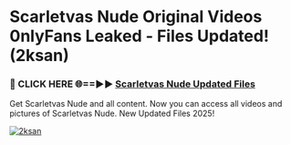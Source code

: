 # Scarletvas Nude Original Videos 0nlyFans Leaked - Files Updated! (2ksan)

<h3>🔴 CLICK HERE 🌐==►► <a href="https://tinyurl.com/5h6xmrr3" rel="nofollow">Scarletvas Nude Updated Files</a></h3>

Get Scarletvas Nude and all content. Now you can access all videos and pictures of Scarletvas Nude. New Updated Files 2025!

[![2ksan](https://i.imgur.com/KVD873Z.gif)](https://tinyurl.com/5h6xmrr3)
